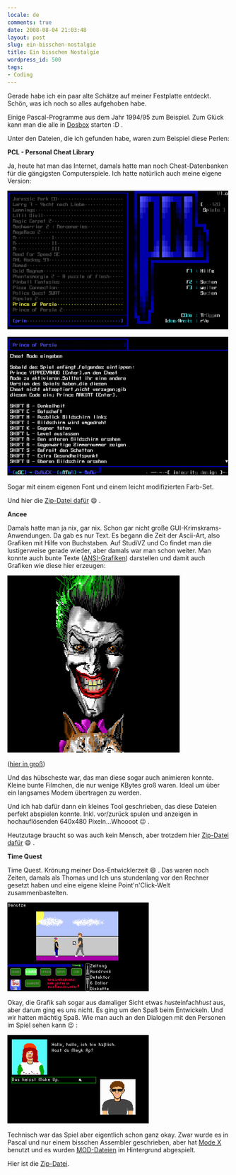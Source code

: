 ```yaml
---
locale: de
comments: true
date: 2008-08-04 21:03:48
layout: post
slug: ein-bisschen-nostalgie
title: Ein bisschen Nostalgie
wordpress_id: 500
tags:
- Coding
---
```


Gerade habe ich ein paar alte Schätze auf meiner Festplatte entdeckt. Schön,
was ich noch so alles aufgehoben habe.

Einige Pascal-Programme aus dem Jahr 1994/95 zum Beispiel. Zum Glück kann man
die alle in [Dosbox](http://www.dosbox.com/) starten :D .

Unter den Dateien, die ich gefunden habe, waren zum Beispiel diese Perlen:

**PCL - Personal Cheat Library**

Ja, heute hat man das Internet, damals hatte man noch Cheat-Datenbanken für die
gängigsten Computerspiele. Ich hatte natürlich auch meine eigene Version:

![](/images/2008-08-04-ein-bisschen-nostalgie/pcl_1.png)

![](/images/2008-08-04-ein-bisschen-nostalgie/pcl_2.png)

Sogar mit einem eigenen Font und einem leicht modifizierten Farb-Set.

Und hier die [Zip-Datei dafür](http://stuff.wannawork.de/nostalgie/pcl.zip) :smile: .

**Ancee**

Damals hatte man ja nix, gar nix. Schon gar nicht große
GUI-Krimskrams-Anwendungen. Da gab es nur Text. Es begann die Zeit der
Ascii-Art, also Grafiken mit Hilfe von Buchstaben. Auf StudiVZ und Co findet
man die lustigerweise gerade wieder, aber damals war man schon weiter. Man
konnte auch bunte Texte
([ANSI-Grafiken](http://en.wikipedia.org/wiki/ANSI_art)) darstellen und damit
auch Grafiken wie diese hier erzeugen:

![](/images/2008-08-04-ein-bisschen-nostalgie/ancee.png)

([hier in groß](http://sixteencolors.net/packs/1994/ice-9402/HX-PSYCH.ICE.html))

Und das hübscheste war, das man diese sogar auch animieren konnte. Kleine bunte
Filmchen, die nur wenige KBytes groß waren. Ideal um über ein langsames Modem
übertragen zu werden.

Und ich hab dafür dann ein kleines Tool geschrieben, das diese Dateien perfekt
abspielen konnte. Inkl. vor/zurück spulen und anzeigen in hochauflösenden
640x480 Pixeln...Whoooot :wink: .

Heutzutage braucht so was auch kein Mensch, aber trotzdem hier
[Zip-Datei dafür](http://stuff.wannawork.de/nostalgie/ancee.zip) :smile: .

**Time Quest**

Time Quest. Krönung meiner Dos-Entwicklerzeit :smile: . Das waren noch Zeiten,
damals als Thomas und Ich uns stundenlang vor den Rechner gesetzt haben und
eine eigene kleine Point'n'Click-Welt zusammenbastelten.

![](/images/2008-08-04-ein-bisschen-nostalgie/time_1.png)

Okay, die Grafik sah sogar aus damaliger Sicht etwas *hust*einfach*hust* aus,
aber darum ging es uns nicht. Es ging um den Spaß beim Entwickeln. Und wir
hatten mächtig Spaß. Wie man auch an den Dialogen mit den Personen im Spiel
sehen kann :wink: :

![](/images/2008-08-04-ein-bisschen-nostalgie/time_2.png)

Technisch war das Spiel aber eigentlich schon ganz okay. Zwar wurde es in
Pascal und nur einem bisschen Assembler geschrieben, aber hat [Mode X](http://en.wikipedia.org/wiki/Mode_X)
benutzt und es wurden [MOD-Dateien](http://de.wikipedia.org/wiki/Mod_(Dateiformat)) 
im Hintergrund abgespielt.

Hier ist die [Zip-Datei](http://stuff.wannawork.de/nostalgie/time.zip).


